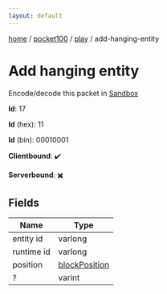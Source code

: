```yaml
---
layout: default
---
```


[home](/)  /  [pocket100](/protocol/pocket100)  /  [play](/protocol/pocket100/play)  /  add-hanging-entity

# Add hanging entity

Encode/decode this packet in [Sandbox](../../../sandbox/pocket100#Play.AddHangingEntity)

**Id**: 17

**Id** (hex): 11

**Id** (bin): 00010001

**Clientbound**: ✔️

**Serverbound**: ✖️

## Fields

Name | Type
---|---
entity id | varlong
runtime id | varlong
position | [blockPosition](/protocol/pocket100/types/block-position)
? | varint
